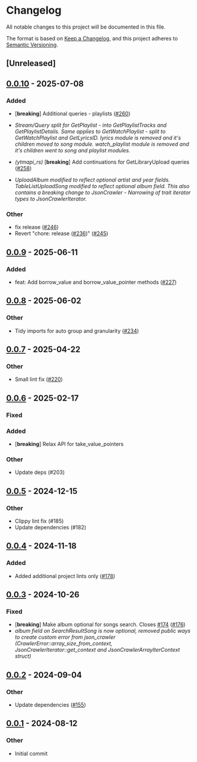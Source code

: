 # Changelog
All notable changes to this project will be documented in this file.

The format is based on [Keep a Changelog](https://keepachangelog.com/en/1.0.0/),
and this project adheres to [Semantic Versioning](https://semver.org/spec/v2.0.0.html).

## [Unreleased]


## [0.0.10](https://github.com/yonasBSD/youtui/compare/json-crawler/v0.0.9...json-crawler/v0.0.10) - 2025-07-08

### Added
- [**breaking**] Additional queries - playlists ([#260](https://github.com/yonasBSD/youtui/pull/260))
- _Stream/Query split for GetPlaylist - into GetPlaylistTracks and GetPlaylistDetails. Same applies to GetWatchPlaylist - split to GetWatchPlaylist and GetLyricsID. lyrics module is removed and it's children moved to song module. watch_playlist module is removed and it's children went to song and playlist modules._ 
- *(ytmapi_rs)* [**breaking**] Add continuations for GetLibraryUpload queries ([#258](https://github.com/yonasBSD/youtui/pull/258))

- _UploadAlbum modified to reflect optional artist and year fields. TableListUploadSong modified to reflect optional album field. This also contains a breaking change to JsonCrawler - Narrowing of trait iterator types to JsonCrawlerIterator._ 

### Other
- fix release ([#246](https://github.com/yonasBSD/youtui/pull/246))
- Revert "chore: release ([#236](https://github.com/yonasBSD/youtui/pull/236))" ([#245](https://github.com/yonasBSD/youtui/pull/245))



## [0.0.9](https://github.com/nick42d/youtui/compare/json-crawler/v0.0.8...json-crawler/v0.0.9) - 2025-06-11

### Added
- feat: Add borrow_value and borrow_value_pointer methods ([#227](https://github.com/nick42d/youtui/pull/227))

## [0.0.8](https://github.com/nick42d/youtui/compare/json-crawler/v0.0.7...json-crawler/v0.0.8) - 2025-06-02

### Other
- Tidy imports for auto group and granularity ([#234](https://github.com/nick42d/youtui/pull/234))

## [0.0.7](https://github.com/nick42d/youtui/compare/json-crawler/v0.0.6...json-crawler/v0.0.7) - 2025-04-22

### Other
- Small lint fix ([#220](https://github.com/nick42d/youtui/pull/220))

## [0.0.6](https://github.com/nick42d/youtui/compare/json-crawler/v0.0.5...json-crawler/v0.0.6) - 2025-02-17

### Fixed
### Added
- [**breaking**] Relax API for take_value_pointers

### Other
- Update deps (#203)

## [0.0.5](https://github.com/nick42d/youtui/compare/json-crawler/v0.0.4...json-crawler/v0.0.5) - 2024-12-15

### Other
- Clippy lint fix (#185)
- Update dependencies (#182)

## [0.0.4](https://github.com/nick42d/youtui/compare/json-crawler/v0.0.3...json-crawler/v0.0.4) - 2024-11-18

### Added
- Added additional project lints only ([#178](https://github.com/nick42d/youtui/pull/178))

## [0.0.3](https://github.com/nick42d/youtui/compare/json-crawler/v0.0.2...json-crawler/v0.0.3) - 2024-10-26

### Fixed
- [**breaking**] Make album optional for songs search. Closes [#174](https://github.com/nick42d/youtui/pull/174) ([#176](https://github.com/nick42d/youtui/pull/176))
- _album field on SearchResultSong is now optional, removed public ways to create custom error from json_crawler (CrawlerError::array_size_from_context, JsonCrawlerIterator::get_context and JsonCrawlerArrayIterContext struct)_ 

## [0.0.2](https://github.com/nick42d/youtui/compare/json-crawler/v0.0.1...json-crawler/v0.0.2) - 2024-09-04

### Other
- Update dependencies ([#155](https://github.com/nick42d/youtui/pull/155))

## [0.0.1](https://github.com/nick42d/youtui/releases/tag/json-crawler/v0.0.1) - 2024-08-12

### Other
- Initial commit
